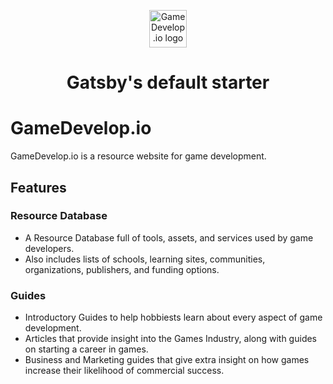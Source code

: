 <p align="center">
  <a href="https://www.gamedevelop.io">
    <img alt="GameDevelop.io logo" src="https://www.gamedevelop.io/images/logo1.svg" width="60" />
  </a>
</p>
<h1 align="center">
  Gatsby's default starter
</h1>

# GameDevelop.io
GameDevelop.io is a resource website for game development.

## Features
### Resource Database
* A Resource Database full of tools, assets, and services used by game developers.
* Also includes lists of schools, learning sites, communities, organizations, publishers, and funding options.

### Guides
* Introductory Guides to help hobbiests learn about every aspect of game development.
* Articles that provide insight into the Games Industry, along with guides on starting a career in games.
* Business and Marketing guides that give extra insight on how games increase their likelihood of commercial success.